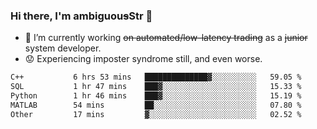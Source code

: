 ### Hi there, I'm ambiguou~~s~~Str 👋

<!--
**ambiguoustexture/ambiguoustexture** is a ✨ _special_ ✨ repository because its `README.md` (this file) appears on your GitHub profile.

Here are some ideas to get you started:
-->
- 🔭 I’m currently working ~~on automated/low-latency trading~~ as a ~~junior~~ system developer.
- :worried: Experiencing imposter syndrome still, and even worse.

<!--START_SECTION:waka-->

```txt
C++           6 hrs 53 mins   ██████████████▓░░░░░░░░░░   59.05 %
SQL           1 hr 47 mins    ███▓░░░░░░░░░░░░░░░░░░░░░   15.33 %
Python        1 hr 46 mins    ███▓░░░░░░░░░░░░░░░░░░░░░   15.19 %
MATLAB        54 mins         ██░░░░░░░░░░░░░░░░░░░░░░░   07.80 %
Other         17 mins         ▓░░░░░░░░░░░░░░░░░░░░░░░░   02.52 %
```

<!--END_SECTION:waka-->
